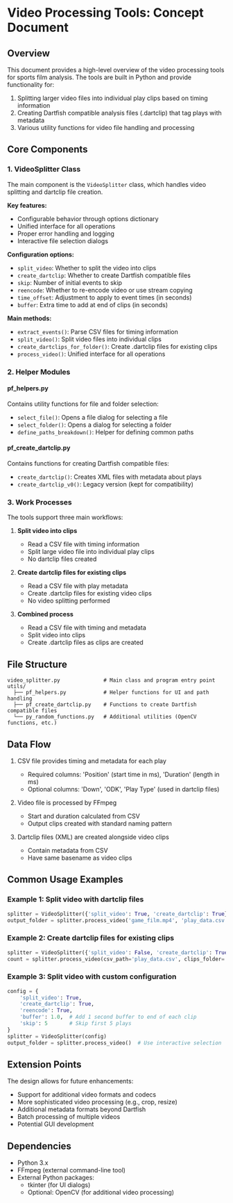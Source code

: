 # Video Processing Tools: Concept Document

## Overview

This document provides a high-level overview of the video processing tools for sports film analysis. The tools are built in Python and provide functionality for:

1. Splitting larger video files into individual play clips based on timing information
2. Creating Dartfish compatible analysis files (.dartclip) that tag plays with metadata
3. Various utility functions for video file handling and processing

## Core Components

### 1. VideoSplitter Class

The main component is the `VideoSplitter` class, which handles video splitting and dartclip file creation. 

**Key features:**
- Configurable behavior through options dictionary
- Unified interface for all operations
- Proper error handling and logging
- Interactive file selection dialogs

**Configuration options:**
- `split_video`: Whether to split the video into clips
- `create_dartclip`: Whether to create Dartfish compatible files
- `skip`: Number of initial events to skip
- `reencode`: Whether to re-encode video or use stream copying
- `time_offset`: Adjustment to apply to event times (in seconds)
- `buffer`: Extra time to add at end of clips (in seconds)

**Main methods:**
- `extract_events()`: Parse CSV files for timing information
- `split_video()`: Split video files into individual clips
- `create_dartclips_for_folder()`: Create .dartclip files for existing clips
- `process_video()`: Unified interface for all operations

### 2. Helper Modules

#### pf_helpers.py

Contains utility functions for file and folder selection:
- `select_file()`: Opens a file dialog for selecting a file
- `select_folder()`: Opens a dialog for selecting a folder
- `define_paths_breakdown()`: Helper for defining common paths

#### pf_create_dartclip.py

Contains functions for creating Dartfish compatible files:
- `create_dartclip()`: Creates XML files with metadata about plays
- `create_dartclip_v0()`: Legacy version (kept for compatibility)

### 3. Work Processes

The tools support three main workflows:

1. **Split video into clips**
   - Read a CSV file with timing information
   - Split large video file into individual play clips
   - No dartclip files created

2. **Create dartclip files for existing clips**
   - Read a CSV file with play metadata
   - Create .dartclip files for existing video clips
   - No video splitting performed

3. **Combined process**
   - Read a CSV file with timing and metadata
   - Split video into clips
   - Create .dartclip files as clips are created

## File Structure

```
video_splitter.py              # Main class and program entry point
utils/
  ├── pf_helpers.py            # Helper functions for UI and path handling
  ├── pf_create_dartclip.py    # Functions to create Dartfish compatible files
  └── py_random_functions.py   # Additional utilities (OpenCV functions, etc.)
```

## Data Flow

1. CSV file provides timing and metadata for each play
   - Required columns: 'Position' (start time in ms), 'Duration' (length in ms)
   - Optional columns: 'Down', 'ODK', 'Play Type' (used in dartclip files)

2. Video file is processed by FFmpeg
   - Start and duration calculated from CSV
   - Output clips created with standard naming pattern

3. Dartclip files (XML) are created alongside video clips
   - Contain metadata from CSV
   - Have same basename as video clips

## Common Usage Examples

### Example 1: Split video with dartclip files
```python
splitter = VideoSplitter({'split_video': True, 'create_dartclip': True})
output_folder = splitter.process_video('game_film.mp4', 'play_data.csv')
```

### Example 2: Create dartclip files for existing clips
```python
splitter = VideoSplitter({'split_video': False, 'create_dartclip': True})
count = splitter.process_video(csv_path='play_data.csv', clips_folder='Game Clips')
```

### Example 3: Split video with custom configuration
```python
config = {
    'split_video': True,
    'create_dartclip': True,
    'reencode': True,
    'buffer': 1.0,  # Add 1 second buffer to end of each clip
    'skip': 5       # Skip first 5 plays
}
splitter = VideoSplitter(config)
output_folder = splitter.process_video()  # Use interactive selection
```

## Extension Points

The design allows for future enhancements:
- Support for additional video formats and codecs
- More sophisticated video processing (e.g., crop, resize)
- Additional metadata formats beyond Dartfish
- Batch processing of multiple videos
- Potential GUI development

## Dependencies

- Python 3.x
- FFmpeg (external command-line tool)
- External Python packages:
  - tkinter (for UI dialogs)
  - Optional: OpenCV (for additional video processing)
